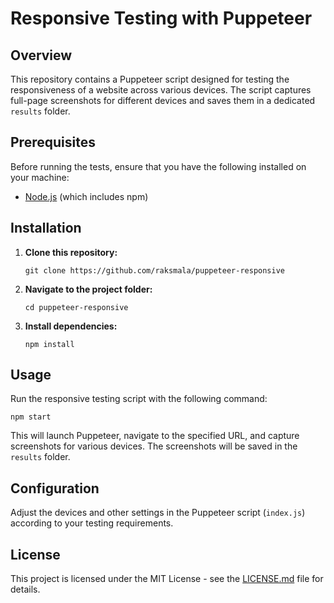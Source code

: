# Responsive Testing with Puppeteer

## Overview

This repository contains a Puppeteer script designed for testing the responsiveness of a website across various devices. The script captures full-page screenshots for different devices and saves them in a dedicated `results` folder.

## Prerequisites

Before running the tests, ensure that you have the following installed on your machine:

- [Node.js](https://nodejs.org/) (which includes npm)

## Installation

1. **Clone this repository:**

   ```
   git clone https://github.com/raksmala/puppeteer-responsive
   ```

2. **Navigate to the project folder:**

   ```
   cd puppeteer-responsive
   ```

3. **Install dependencies:**

   ```
   npm install
   ```

## Usage

Run the responsive testing script with the following command:

```
npm start
```

This will launch Puppeteer, navigate to the specified URL, and capture screenshots for various devices. The screenshots will be saved in the `results` folder.

## Configuration

Adjust the devices and other settings in the Puppeteer script (`index.js`) according to your testing requirements.

## License

This project is licensed under the MIT License - see the [LICENSE.md](LICENSE.md) file for details.
